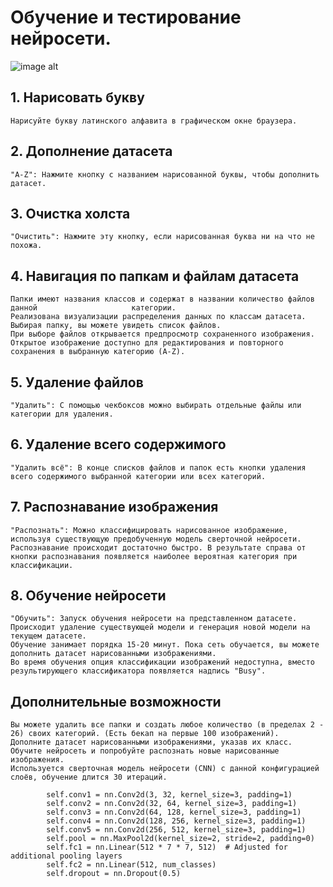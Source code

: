 # Обучение и тестирование нейросети.

![image alt](https://github.com/bauman-robotics/ai_draw/tree/main/view.png)

## 1. Нарисовать букву
	Нарисуйте букву латинского алфавита в графическом окне браузера.
## 2. Дополнение датасета
    "A-Z": Нажмите кнопку с названием нарисованной буквы, чтобы дополнить датасет.
## 3. Очистка холста
    "Очистить": Нажмите эту кнопку, если нарисованная буква ни на что не похожа.
## 4. Навигация по папкам и файлам датасета
    Папки имеют названия классов и содержат в названии количество файлов данной                     категории.
    Реализована визуализации распределения данных по классам датасета. 
    Выбирая папку, вы можете увидеть список файлов.
    При выборе файлов открывается предпросмотр сохраненного изображения.
    Открытое изображение доступно для редактирования и повторного сохранения в выбранную категорию (A-Z).
## 5. Удаление файлов
    "Удалить": С помощью чекбоксов можно выбирать отдельные файлы или категории для удаления.
## 6. Удаление всего содержимого
    "Удалить всё": В конце списков файлов и папок есть кнопки удаления всего содержимого выбранной категории или всех категорий.
## 7. Распознавание изображения
    "Распознать": Можно классифицировать нарисованное изображение, используя существующую предобученную модель сверточной нейросети.
    Распознавание происходит достаточно быстро. В результате справа от кнопки распознавания появляется наиболее вероятная категория при классификации.
## 8. Обучение нейросети
    "Обучить": Запуск обучения нейросети на представленном датасете. Происходит удаление существующей модели и генерация новой модели на текущем датасете.
    Обучение занимает порядка 15-20 минут. Пока сеть обучается, вы можете дополнить датасет нарисованными изображениями.
    Во время обучения опция классификации изображений недоступна, вместо результирующего классификатора появляется надпись "Busy".

## Дополнительные возможности
    Вы можете удалить все папки и создать любое количество (в пределах 2 - 26) своих категорий. (Есть бекап на первые 100 изображений).
    Дополните датасет нарисованными изображениями, указав их класс.
    Обучите нейросеть и попробуйте распознать новые нарисованные изображения.
    Используется сверточная модель нейросети (CNN) с данной конфигурацией слоёв, обучение длится 30 итераций.

            self.conv1 = nn.Conv2d(3, 32, kernel_size=3, padding=1)
            self.conv2 = nn.Conv2d(32, 64, kernel_size=3, padding=1)
            self.conv3 = nn.Conv2d(64, 128, kernel_size=3, padding=1)
            self.conv4 = nn.Conv2d(128, 256, kernel_size=3, padding=1)
            self.conv5 = nn.Conv2d(256, 512, kernel_size=3, padding=1)
            self.pool = nn.MaxPool2d(kernel_size=2, stride=2, padding=0)
            self.fc1 = nn.Linear(512 * 7 * 7, 512)  # Adjusted for additional pooling layers
            self.fc2 = nn.Linear(512, num_classes)
            self.dropout = nn.Dropout(0.5)
